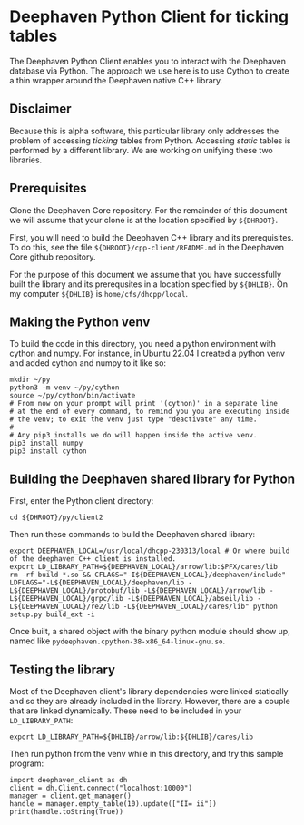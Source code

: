 # Deephaven Python Client for ticking tables

The Deephaven Python Client enables you to interact with the Deephaven database via Python. The approach we use here is to use Cython to create a thin wrapper around the Deephaven native C++ library.

## Disclaimer

Because this is alpha software, this particular library only addresses the problem of accessing
*ticking* tables from Python. Accessing *static* tables is performed by a different library. We
are working on unifying these two libraries.


## Prerequisites

Clone the Deephaven Core repository. For the remainder of this document we will assume that your
clone is at the location specified by `${DHROOT}`.

First, you will need to build the Deephaven C++ library and its prerequisites. To do this, see
the file `${DHROOT}/cpp-client/README.md` in the Deephaven Core github repository.

For the purpose of this document we assume that you have successfully built the library and its prerequsites in a location specified by `${DHLIB}`. On my computer `${DHLIB}` is
`home/cfs/dhcpp/local`.

## Making the Python venv

To build the code in this directory, you need a python environment with cython and numpy.
For instance, in Ubuntu 22.04 I created a python venv and added cython and numpy to it like so:

```
mkdir ~/py
python3 -m venv ~/py/cython
source ~/py/cython/bin/activate
# From now on your prompt will print '(cython)' in a separate line
# at the end of every command, to remind you you are executing inside
# the venv; to exit the venv just type "deactivate" any time.
#
# Any pip3 installs we do will happen inside the active venv.
pip3 install numpy
pip3 install cython
```

## Building the Deephaven shared library for Python

First, enter the Python client directory:

```
cd ${DHROOT}/py/client2
```

Then run these commands to build the Deephaven shared library:

```
export DEEPHAVEN_LOCAL=/usr/local/dhcpp-230313/local # Or where build of the deephaven C++ client is installed.
export LD_LIBRARY_PATH=${DEEPHAVEN_LOCAL}/arrow/lib:$PFX/cares/lib
rm -rf build *.so && CFLAGS="-I${DEEPHAVEN_LOCAL}/deephaven/include" LDFLAGS="-L${DEEPHAVEN_LOCAL}/deephaven/lib -L${DEEPHAVEN_LOCAL}/protobuf/lib -L${DEEPHAVEN_LOCAL}/arrow/lib -L${DEEPHAVEN_LOCAL}/grpc/lib -L${DEEPHAVEN_LOCAL}/abseil/lib -L${DEEPHAVEN_LOCAL}/re2/lib -L${DEEPHAVEN_LOCAL}/cares/lib" python setup.py build_ext -i
```

Once built, a shared object with the binary python module should show up, named like
`pydeephaven.cpython-38-x86_64-linux-gnu.so`.

## Testing the library

Most of the Deephaven client's library dependencies were linked statically and so they are already
included in the library. However, there are a couple that are linked dynamically. These need to be
included in your `LD_LIBRARY_PATH`:

```
export LD_LIBRARY_PATH=${DHLIB}/arrow/lib:${DHLIB}/cares/lib
```

Then run python from the venv while in this directory, and try this sample
program:
```
import deephaven_client as dh
client = dh.Client.connect("localhost:10000")
manager = client.get_manager()
handle = manager.empty_table(10).update(["II= ii"])
print(handle.toString(True))
```
